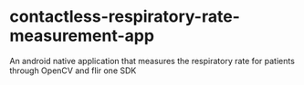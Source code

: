 # contactless-respiratory-rate-measurement-app
An android native application that measures the respiratory rate for patients through OpenCV and flir one SDK
